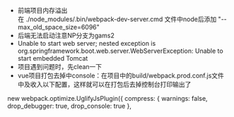 - 前端项目内存溢出 </br>
在 ./node_modules/.bin/webpack-dev-server.cmd 文件中node后添加 "--max_old_space_size=6096"
- 后端无法启动注意NP分支为gams2
- Unable to start web server; nested exception is org.springframework.boot.web.server.WebServerException: Unable to start embedded Tomcat
- 项目遇到问题时，先clean一下
- vue项目打包去掉中console：在项目中的build/webpack.prod.conf.js文件中及收入以下配置，这样就可以在打包后去掉控制台打印输出了
> 
new webpack.optimize.UglifyJsPlugin({
  compress: {
    warnings: false,
    drop_debugger: true,
    drop_console: true
  },